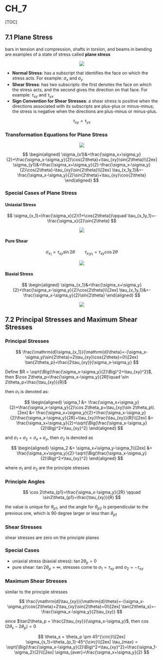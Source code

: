 # CH_7

[TOC]

## 7.1 Plane Stress

bars in tension and compression, shafts in torsion, and beams in bending are examples of a state of stress called **plane stress**

<div align = center><img src = "./assets/Ch_7_figure_1.png"></div>

- **Normal Stress**: has a subscript that identifies the face on which the stress acts. For example: $\sigma_x$ and $\sigma_y$
- **Shear Stress**: has two subscripts: the first denotes the face on which the stress acts, and the second gives the direction on that face. For example: $\tau_{xy}$ and $\tau_{yx}$
- **Sign Convention for Shear Stresses**: a shear stress is positive when the directions associated with its subscripts are plus-plus or minus-minus; the stress is negative when the directions are plus-minus or minus-plus.

$$
\tau_{xy}=\tau_{yx}
$$

### Transformation Equations for Plane Stress

<div align = center><img src = "./assets/Ch_7_figure_2.png"></div>

$$
\begin{aligned}
\sigma_{x1}&=\frac{\sigma_x+\sigma_y}{2}+\frac{\sigma_x-\sigma_y}{2}\cos{2\theta}+\tau_{xy}\sin{2\theta}\\[2ex]
\sigma_{y1}&=\frac{\sigma_x+\sigma_y}{2}-\frac{\sigma_x-\sigma_y}{2}\cos{2\theta}-\tau_{xy}\sin{2\theta}\\[2ex]
\tau_{x_1y_1}&=-\frac{\sigma_x-\sigma_y}{2}\sin{2\theta}+\tau_{xy}\cos{2\theta}
\end{aligned}
$$

### Special Cases of Plane Stress

#### Uniaxial Stress

$$
\sigma_{x_1}=\frac{\sigma_x}{2}(1+\cos{2\theta})\qquad \tau_{x_1y_1}=-\frac{\sigma_x}{2}\sin{2\theta}
$$

<div align = center><img src = "./assets/Ch_7_figure_3.png"></div>

#### Pure Shear

$$
\sigma_{x_1}=\tau_{xy}\sin{2\theta}\qquad \tau_{x_1y_1}=\tau_{xy}\cos{2\theta}
$$

<div align = center><img src = "./assets/Ch_7_figure_4.png"></div>

#### Biaxial Stress

$$
\begin{aligned}
\sigma_{x_1}&=\frac{\sigma_x+\sigma_y}{2}+\frac{\sigma_x-\sigma_y}{2}\cos{2\theta}\\[2ex]
\tau_{x_1y_1}&=-\frac{\sigma_x-\sigma_y}{2}\sin{2\theta}
\end{aligned}
$$

<div align = center><img src = "./assets/Ch_7_figure_5.png"></div>

## 7.2 Principal Stresses and Maximum Shear Stresses

### Principal Stresses

$$
\frac{\mathrm{d}\sigma_{x_1}}{\mathrm{d}\theta}=-(\sigma_x-\sigma_y)\sin{2\theta}+2\tau_{xy}\cos{2\theta}=0\\[2ex]
\tan{2\theta_p}=\frac{2\tau_{xy}}{\sigma_x-\sigma_y}
$$

Define $R = \sqrt{\Big(\frac{\sigma_x-\sigma_y}{2}\Big)^2+\tau_{xy}^2}$, then $\cos 2\theta_p=\frac{\sigma_x-\sigma_y}{2R}\quad \sin 2\theta_p=\frac{\tau_{xy}}{R}$

then $\sigma_1$ is denoted as:

$$
\begin{aligned}
\sigma_1 &= \frac{\sigma_x+\sigma_y}{2}+\frac{\sigma_x-\sigma_y}{2}\cos 2\theta_p+\tau_{xy}\sin 2\theta_p\\[2ex]
    &= \frac{\sigma_x+\sigma_y}{2}+\frac{\sigma_x-\sigma_y}{2}\frac{\sigma_x-\sigma_y}{2R}+\tau_{xy}\frac{\tau_{xy}}{R}\\[2ex]
    &= \frac{\sigma_x+\sigma_y}{2}+\sqrt{\Big(\frac{\sigma_x-\sigma_y}{2}\Big)^2+\tau_{xy}^2}
\end{aligned}
$$

and $\sigma_1+\sigma_2=\sigma_x+\sigma_y$, then $\sigma_2$ is denoted as

$$
\begin{aligned}
\sigma_2 &= \sigma_x+\sigma_y-\sigma_1\\[2ex]
         &= \frac{\sigma_x+\sigma_y}{2}-\sqrt{\Big(\frac{\sigma_x-\sigma_y}{2}\Big)^2+\tau_{xy}^2}
\end{aligned}
$$

where $\sigma_1$ and $\sigma_2$ are the principle stresses

### Principle Angles

$$
\cos 2\theta_{p1}=\frac{\sigma_x-\sigma_y}{2R} \qquad \sin2\theta_{p1}=\frac{\tau_{xy}}{R}
$$

the value is unique for $\theta_{p1}$, and the angle for $\theta_{p2}$ is perpendicular to the previous one, which is 90 degree larger or less than $\theta_{p1}$

### Shear Stresses

shear stresses are zero on the principle planes

### Special Cases

- uniaxial stress (biaxial stress): $\tan2\theta_p = 0$
- pure shear: $\tan 2\theta_p = \infty$, stresses come to $\sigma_1 = \tau_{xy}$ and $\sigma_2 = -\tau_{xy}$

### Maximum Shear Stresses

similar to the principle stresses

$$
\frac{\mathrm{d}\tau_{xy}}{\mathrm{d}\theta}=-(\sigma_x-\sigma_y)\cos{2\theta}+2\tau_{xy}\sin{2\theta}=0\\[2ex]
\tan{2\theta_s}=-\frac{\sigma_x-\sigma_y}{2\tau_{xy}}
$$

since $\tan2\theta_p = \frac{2\tau_{xy}}{\sigma_x-\sigma_y}$, then $\cos(2\theta_s-2\theta_p)=0$

$$
\theta_s = \theta_p \pm 45^{\circ}\\[2ex]
\sigma_{s_1}=\theta_{p_1}-45^{\circ}\\[2ex]
\tau_{max} = \sqrt{\Big(\frac{\sigma_x-\sigma_y}{2}\Big)^2+\tau_{xy}^2}=\frac{\sigma_1-\sigma_2}{2}\\[2ex]
\sigma_{aver}=\frac{\sigma_x+\sigma_y}{2}
$$